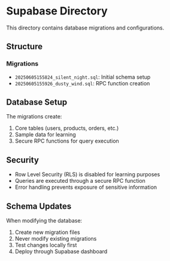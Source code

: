 # Supabase Directory

This directory contains database migrations and configurations.

## Structure

### Migrations
- `20250605155824_silent_night.sql`: Initial schema setup
- `20250605155926_dusty_wind.sql`: RPC function creation

## Database Setup

The migrations create:
1. Core tables (users, products, orders, etc.)
2. Sample data for learning
3. Secure RPC functions for query execution

## Security

- Row Level Security (RLS) is disabled for learning purposes
- Queries are executed through a secure RPC function
- Error handling prevents exposure of sensitive information

## Schema Updates

When modifying the database:
1. Create new migration files
2. Never modify existing migrations
3. Test changes locally first
4. Deploy through Supabase dashboard